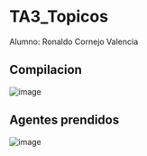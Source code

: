# TA3_Topicos
Alumno: Ronaldo Cornejo Valencia

## Compilacion
![image](https://github.com/Rdcornejov/TA3_Topicos/assets/66271146/9ed6dae0-27d4-491c-9e0b-d05e17853b66)

## Agentes prendidos

![image](https://github.com/Rdcornejov/TA3_Topicos/assets/66271146/bbe7afc8-5a8b-4ee3-ba72-f2665c7d95f3)
